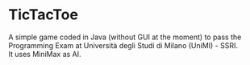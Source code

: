 # TicTacToe
A simple game coded in Java (without GUI at the moment) to pass the Programming Exam at Università degli Studi di Milano (UniMI) - SSRI.<br>
It uses MiniMax as AI.
